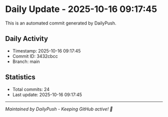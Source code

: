 # Daily Update - 2025-10-16 09:17:45

This is an automated commit generated by DailyPush.

## Daily Activity
- Timestamp: 2025-10-16 09:17:45
- Commit ID: 3432cbcc
- Branch: main

## Statistics
- Total commits: 24
- Last update: 2025-10-16 09:17:45

---
*Maintained by DailyPush - Keeping GitHub active! 🚀*
